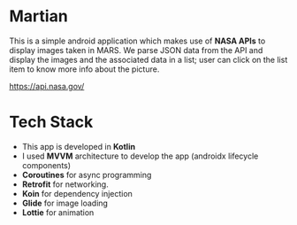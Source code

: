 # Martian

This is a simple android application which makes use of **NASA APIs** to display images taken in MARS. We parse JSON data from the API and display the
images and the associated data in a list; user can click on the list item to know more info about the picture. 

https://api.nasa.gov/

# Tech Stack

- This app is developed in **Kotlin**
- I used **MVVM** architecture to develop the app (androidx lifecycle components)
- **Coroutines** for async programming
- **Retrofit** for networking.
- **Koin** for dependency injection
- **Glide** for image loading
- **Lottie** for animation

